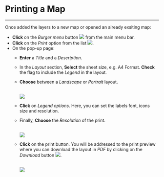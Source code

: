 # Printing a Map
****************

Once added the layers to a new map or opened an already exsiting map:

* **Click** on the *Burger menu* button <img src="../img/burger.jpg" style="max-width:25px;" /> from the main menu bar.
* **Click** on the *Print* option from the list <img src="../img/print.jpg" style="max-width:80px;" />.
* On the pop-up page:
  * **Enter** a *Title* and a *Description*.
  * In the *Layout* section, **Select**  the sheet size, e.g. A4 Format. **Check** the flag to include the *Legend* in the layout.
  * **Choose** between a *Landscape* or *Portrait* layout.

    <br>

    <img src="../img/print-layout.jpg" style="max-width:550px;" />

  * **Click** on *Legend options*. Here, you can set the labels font, icons size and resolution.
  * Finally, **Choose** the *Resolution* of the print.

    <br>

    <img src="../img/print-legend.jpg" style="max-width:550px;" />

  * **Click** on the print button. You will be addressed to the print preview where you can download the layout in *PDF* by clicking on the *Download* button <img src="../img/download-layout.jpg" style="max-width:25px;" />.

    <br>
    <img src="../img/print-preview.jpg" style="max-width:550px;" />